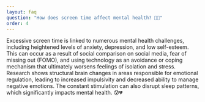 ```yaml
---
layout: faq
question: "How does screen time affect mental health? 💚📱"
order: 4
---
```


Excessive screen time is linked to numerous mental health challenges, including heightened levels of anxiety, depression, and low self-esteem. This can occur as a result of social comparison on social media, fear of missing out (FOMO), and using technology as an avoidance or coping mechanism that ultimately worsens feelings of isolation and stress. Research shows structural brain changes in areas responsible for emotional regulation, leading to increased impulsivity and decreased ability to manage negative emotions. The constant stimulation can also disrupt sleep patterns, which significantly impacts mental health. 😰💔